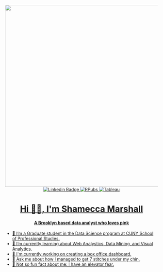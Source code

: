 <div id="header" align="center">
  <img src="https://media.giphy.com/media/v1.Y2lkPTc5MGI3NjExcWZiYzUxcDN6ZmZmczVmOWtlMWUwbHYwN2UyYXdnNm9kcHdiY3I5cyZlcD12MV9pbnRlcm5hbF9naWZfYnlfaWQmY3Q9Zw/L1R1tvI9svkIWwpVYr/giphy.gif" width="600"/>
</div>
<div id="header" align="center">
  <a href="https://www.linkedin.com/in/shamecca-marshall" rel="nofollow noreferrer">
    <img src="https://img.shields.io/badge/LinkedIn-pink?style=for-the-badge&logo=Linkedin&logoColor=white&color=ff99bb" alt="Linkedin Badge"/>
  <a href="https://rpubs.com/shameccamarshall">
    <img src="https://img.shields.io/badge/RPubs-pink?style=for-the-badge&logo=RStudio&logoColor=white&color=ff6699" alt="RPubs"/>
  <a href="https://public.tableau.com/app/profile/shameccamarshall/vizzes" rel="nofollow noreferrer">
    <img src="https://img.shields.io/badge/Tableau-pink?style=for-the-badge&logo=Tableau&logoColor=white&color=ff3377" alt="Tableau"/> 
</div>
<h1 align="center">Hi 👋🏾, I'm Shamecca Marshall</h1>
</h1>
<h4 align="center">A Brooklyn based data analyst who loves pink</h4>

- 📖 I’m a Graduate student in the Data Science program at CUNY School of Professional Studies.
- 🌱 I’m currently learning about Web Analystics, Data Mining, and Visual Analytics.
- 🔭 I'm currently working on creating a box office dashboard.
- 💬 Ask me about how I managed to get 7 stitches under my chin.
- 🥴 Not so fun fact about me: I have an elevator fear.
